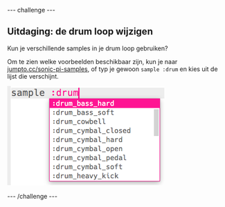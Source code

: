 \--- challenge \---

## Uitdaging: de drum loop wijzigen

Kun je verschillende samples in je drum loop gebruiken?

Om te zien welke voorbeelden beschikbaar zijn, kun je naar [jumpto.cc/sonic-pi-samples](http://jumpto.cc/sonic-pi-samples), of typ je gewoon `sample :drum` en kies uit de lijst die verschijnt.

![screenshot](images/dj-drum-challenge.png)

\--- /challenge \---